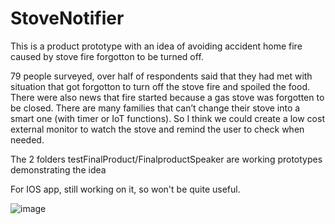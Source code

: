 # StoveNotifier
This is a product prototype with an idea of avoiding accident home fire caused by stove fire forgotton to be turned off.

79 people surveyed, over half of respondents said that they had met with situation that got forgotton to turn off the stove fire and spoiled the food. There were also news that fire started because a gas stove was forgotten to be closed. There are many families that can’t change their stove into a smart one (with timer or IoT functions). So I think we could create a low cost external monitor to watch the stove and remind the user to check when needed.

The 2 folders testFinalProduct/FinalproductSpeaker are working prototypes demonstrating the idea

For IOS app, still working on it, so won't be quite useful.

![image](https://github.com/MotorBottle/StoveNotifierWIP/assets/71703952/7048cf7e-3a7e-4f38-b9f1-67b9a9fde353)
